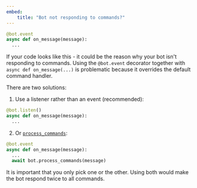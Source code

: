 ```yaml
---
embed:
    title: "Bot not responding to commands?"
---
```


```py
@bot.event
async def on_message(message):
  ...
```
If your code looks like this - it could be the reason why your bot isn't responding to commands.
Using the `@bot.event` decorator together with `async def on_message(...)` is problematic because it overrides the default command handler.

There are two solutions:
1. Use a listener rather than an event (recommended):
```py
@bot.listen()
async def on_message(message):
  ...
```

2. Or [`process_commands`](https://discordpy.readthedocs.io/en/stable/ext/commands/api.html?highlight=process_commands#discord.ext.commands.Bot.process_commands):
```py
@bot.event
async def on_message(message):
  ...
  await bot.process_commands(message)
```

It is important that you only pick one or the other. Using both would make the bot respond twice to all commands.
